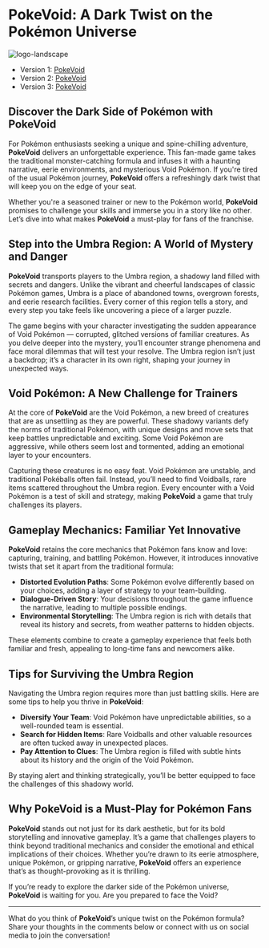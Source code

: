 # PokeVoid: A Dark Twist on the Pokémon Universe

![logo-landscape](https://github.com/user-attachments/assets/cfd3e829-df13-4d76-ab65-a4711f445356)


- Version 1: [PokeVoid](https://sprunki-incredibox.org/game/other-pokevoid)
- Version 2: [PokeVoid](https://sprunki.la/game/other-pokevoid)
- Version 3: [PokeVoid](https://scrunkly.org/game/other-pokevoid)


## Discover the Dark Side of Pokémon with PokeVoid

For Pokémon enthusiasts seeking a unique and spine-chilling adventure, **PokeVoid** delivers an unforgettable experience. This fan-made game takes the traditional monster-catching formula and infuses it with a haunting narrative, eerie environments, and mysterious Void Pokémon. If you're tired of the usual Pokémon journey, **PokeVoid** offers a refreshingly dark twist that will keep you on the edge of your seat.

Whether you're a seasoned trainer or new to the Pokémon world, **PokeVoid** promises to challenge your skills and immerse you in a story like no other. Let’s dive into what makes **PokeVoid** a must-play for fans of the franchise.

## Step into the Umbra Region: A World of Mystery and Danger

**PokeVoid** transports players to the Umbra region, a shadowy land filled with secrets and dangers. Unlike the vibrant and cheerful landscapes of classic Pokémon games, Umbra is a place of abandoned towns, overgrown forests, and eerie research facilities. Every corner of this region tells a story, and every step you take feels like uncovering a piece of a larger puzzle.

The game begins with your character investigating the sudden appearance of Void Pokémon — corrupted, glitched versions of familiar creatures. As you delve deeper into the mystery, you’ll encounter strange phenomena and face moral dilemmas that will test your resolve. The Umbra region isn’t just a backdrop; it’s a character in its own right, shaping your journey in unexpected ways.

## Void Pokémon: A New Challenge for Trainers

At the core of **PokeVoid** are the Void Pokémon, a new breed of creatures that are as unsettling as they are powerful. These shadowy variants defy the norms of traditional Pokémon, with unique designs and move sets that keep battles unpredictable and exciting. Some Void Pokémon are aggressive, while others seem lost and tormented, adding an emotional layer to your encounters.

Capturing these creatures is no easy feat. Void Pokémon are unstable, and traditional Pokéballs often fail. Instead, you’ll need to find Voidballs, rare items scattered throughout the Umbra region. Every encounter with a Void Pokémon is a test of skill and strategy, making **PokeVoid** a game that truly challenges its players.

## Gameplay Mechanics: Familiar Yet Innovative

**PokeVoid** retains the core mechanics that Pokémon fans know and love: capturing, training, and battling Pokémon. However, it introduces innovative twists that set it apart from the traditional formula:

- **Distorted Evolution Paths**: Some Pokémon evolve differently based on your choices, adding a layer of strategy to your team-building.
- **Dialogue-Driven Story**: Your decisions throughout the game influence the narrative, leading to multiple possible endings.
- **Environmental Storytelling**: The Umbra region is rich with details that reveal its history and secrets, from weather patterns to hidden objects.

These elements combine to create a gameplay experience that feels both familiar and fresh, appealing to long-time fans and newcomers alike.

## Tips for Surviving the Umbra Region

Navigating the Umbra region requires more than just battling skills. Here are some tips to help you thrive in **PokeVoid**:

- **Diversify Your Team**: Void Pokémon have unpredictable abilities, so a well-rounded team is essential.
- **Search for Hidden Items**: Rare Voidballs and other valuable resources are often tucked away in unexpected places.
- **Pay Attention to Clues**: The Umbra region is filled with subtle hints about its history and the origin of the Void Pokémon.

By staying alert and thinking strategically, you’ll be better equipped to face the challenges of this shadowy world.

## Why PokeVoid is a Must-Play for Pokémon Fans

**PokeVoid** stands out not just for its dark aesthetic, but for its bold storytelling and innovative gameplay. It’s a game that challenges players to think beyond traditional mechanics and consider the emotional and ethical implications of their choices. Whether you’re drawn to its eerie atmosphere, unique Pokémon, or gripping narrative, **PokeVoid** offers an experience that’s as thought-provoking as it is thrilling.

If you’re ready to explore the darker side of the Pokémon universe, **PokeVoid** is waiting for you. Are you prepared to face the Void?

---

What do you think of **PokeVoid**’s unique twist on the Pokémon formula? Share your thoughts in the comments below or connect with us on social media to join the conversation!
